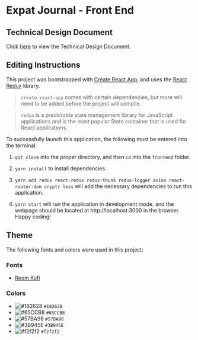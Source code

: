 # Expat Journal - Front End

## Technical Design Document

Click [here](https://docs.google.com/document/d/1xR3pCPF29HQHVzFjW01wQVv32c_8Jxl9vVTRfVGec8M/edit) to view the Technical Design Document.

## Editing Instructions

This project was bootstrapped with [Create React App](https://github.com/facebook/create-react-app), and uses the [React Redux](https://redux.js.org/basics/usage-with-react) library.
>`create-react-app` comes with certain dependencies, but more will need to be added before the project will compile.


>`redux` is a predictable state management library for JavaScript applications and is the most popular State container that is used for React applications. 

To successfully launch this application, the following must be entered into the terminal:

1. `git clone` into the proper directory, and then `cd` into the `frontend` folder.

2. `yarn install` to install dependencies.

3. `yarn add redux react-redux redux-thunk redux-logger axios react-router-dom cryptr less` will add the necessary dependencies to run this application.

4. `yarn start` will run the application in development mode, and the webpage should be located at http://localhost:3000 in the browser. Happy coding!

## Theme

The following fonts and colors were used in this project:

### Fonts
* [Reem Kufi](https://fonts.google.com/specimen/Reem+Kufi)


### Colors
- ![#182628](https://placehold.it/15/182628/000000?text=+) `#182628`
- ![#65CCB8](https://placehold.it/15/65CCB8/000000?text=+) `#65CCB8`
- ![#57BA98](https://placehold.it/15/57BA98/000000?text=+) `#57BA98`
- ![#3B945E](https://placehold.it/15/3B945E/000000?text=+) `#3B945E`
- ![#f2f2f2](https://placehold.it/15/f2f2f2/000000?text=+) `#f2f2f2`
